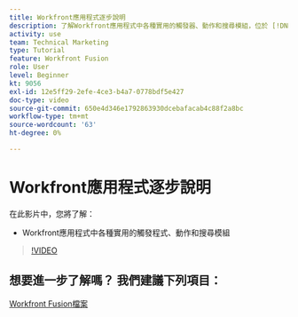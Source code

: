 ```yaml
---
title: Workfront應用程式逐步說明
description: 了解Workfront應用程式中各種實用的觸發器、動作和搜尋模組，位於 [!DNL Adobe Workfront Fusion].
activity: use
team: Technical Marketing
type: Tutorial
feature: Workfront Fusion
role: User
level: Beginner
kt: 9056
exl-id: 12e5ff29-2efe-4ce3-b4a7-0778bdf5e427
doc-type: video
source-git-commit: 650e4d346e1792863930dcebafacab4c88f2a8bc
workflow-type: tm+mt
source-wordcount: '63'
ht-degree: 0%

---
```


# Workfront應用程式逐步說明

在此影片中，您將了解：

* Workfront應用程式中各種實用的觸發程式、動作和搜尋模組

>[!VIDEO](https://video.tv.adobe.com/v/335297/?quality=12&learn=on)


## 想要進一步了解嗎？ 我們建議下列項目：

[Workfront Fusion檔案](https://experienceleague.adobe.com/docs/workfront/using/adobe-workfront-fusion/workfront-fusion-2.html?lang=en)

